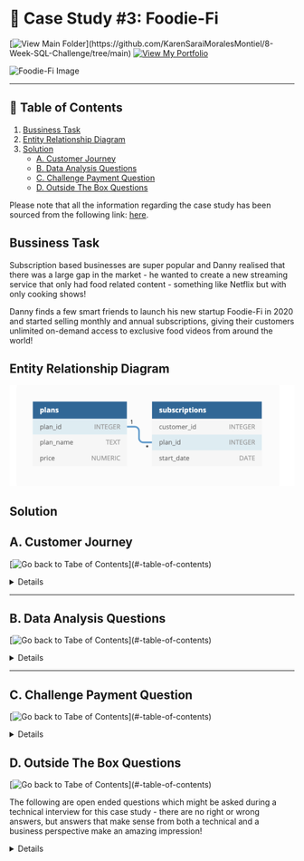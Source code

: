 # 🥑 Case Study #3: Foodie-Fi
[![View Main Folder](https://img.shields.io/badge/View-Main_Folder-971901?)](https://github.com/KarenSaraiMoralesMontiel/8-Week-SQL-Challenge/tree/main)
[![View My Portfolio](https://img.shields.io/badge/View-My_Profile-green?logo=GitHub)](https://github.com/KarenSaraiMoralesMontiel/Portfolio)

<img src='https://8weeksqlchallenge.com/images/case-study-designs/3.png' alt="Foodie-Fi Image" width="500" height="520">

***

## 📖 Table of Contents
1. [Bussiness Task](#bussiness-task)
2. [Entity Relationship Diagram](#entity-relationship-diagram)
3. [Solution](#solutions)
    - [A. Customer Journey](#a-customer-journey)
    - [B. Data Analysis Questions](#b-data-analysis-questions)
    - [C. Challenge Payment Question](#c-challenge-payment-question)
    - [D. Outside The Box Questions ](#d-outside-the-box-questions)

Please note that all the information regarding the case study has been sourced from the following link: [here](https://8weeksqlchallenge.com/case-study-3/).

## Bussiness Task
Subscription based businesses are super popular and Danny realised that there was a large gap in the market - he wanted to create a new streaming service that only had food related content - something like Netflix but with only cooking shows!

Danny finds a few smart friends to launch his new startup Foodie-Fi in 2020 and started selling monthly and annual subscriptions, giving their customers unlimited on-demand access to exclusive food videos from around the world!

## Entity Relationship Diagram
![Foodie-Fi ERD](image.png)

## Solution

## A. Customer Journey
[![Go back to Tabe of Contents](https://img.shields.io/badge/View-Main_Folder-971901?)](#-table-of-contents)

<details>

Based off the 8 sample customers provided in the sample from the subscriptions table, write a brief description about each customer’s onboarding journey.

</details>

***

## B. Data Analysis Questions
[![Go back to Tabe of Contents](https://img.shields.io/badge/View-Main_Folder-971901?)](#-table-of-contents)

<details>

### 1. How many customers has Foodie-Fi ever had?

````sql

````

**Answer:**


***

### 2. What is the monthly distribution of trial plan start_date values for our dataset - use the start of the month as the group by value?

````sql

````

**Answer:**


***

### 3. What plan start_date values occur after the year 2020 for our dataset? Show the breakdown by count of events for each plan_name

````sql

````

**Answer:**


***

### 4. What is the customer count and percentage of customers who have churned rounded to 1 decimal place?

````sql

````

**Answer:**


***

### 5. How many customers have churned straight after their initial free trial - what percentage is this rounded to the nearest whole number?

````sql

````

**Answer:**


***

### 6. What is the number and percentage of customer plans after their initial free trial?

````sql

````

**Answer:**


***

### 7. What is the customer count and percentage breakdown of all 5 plan_name values at 2020-12-31?

````sql

````

**Answer:**


***

### 8. How many customers have upgraded to an annual plan in 2020?

````sql

````

**Answer:**


***

### 9. How many days on average does it take for a customer to an annual plan from the day they join Foodie-Fi?

````sql

````

**Answer:**


***

### 10. Can you further breakdown this average value into 30 day periods (i.e. 0-30 days, 31-60 days etc)

````sql

````

**Answer:**


***

### 11. How many customers downgraded from a pro monthly to a basic monthly plan in 2020?

````sql

````

**Answer:**


</details>

***

## C. Challenge Payment Question
[![Go back to Tabe of Contents](https://img.shields.io/badge/View-Main_Folder-971901?)](#-table-of-contents)

<details>

The Foodie-Fi team wants you to create a new payments table for the year 2020 that includes amounts paid by each customer in the subscriptions table with the following requirements:

    monthly payments always occur on the same day of month as the original start_date of any monthly paid plan
    upgrades from basic to monthly or pro plans are reduced by the current paid amount in that month and start immediately
    upgrades from pro monthly to pro annual are paid at the end of the current billing period and also starts at the end of the month period
    once a customer churns they will no longer make payments


````sql

````

**Answer:**


***


</details>

## D. Outside The Box Questions
[![Go back to Tabe of Contents](https://img.shields.io/badge/View-Main_Folder-971901?)](#-table-of-contents)

The following are open ended questions which might be asked during a technical interview for this case study - there are no right or wrong answers, but answers that make sense from both a technical and a business perspective make an amazing impression!

<details>
    How would you calculate the rate of growth for Foodie-Fi?
    What key metrics would you recommend Foodie-Fi management to track over time to assess performance of their overall business?
    What are some key customer journeys or experiences that you would analyse further to improve customer retention?
    If the Foodie-Fi team were to create an exit survey shown to customers who wish to cancel their subscription, what questions would you include in the survey?
    What business levers could the Foodie-Fi team use to reduce the customer churn rate? How would you validate the effectiveness of your ideas?

</details>

